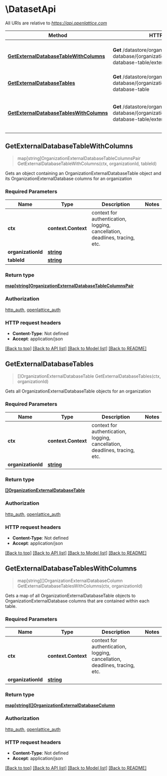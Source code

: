 # \DatasetApi

All URIs are relative to *https://api.openlattice.com*

Method | HTTP request | Description
------------- | ------------- | -------------
[**GetExternalDatabaseTableWithColumns**](DatasetApi.md#GetExternalDatabaseTableWithColumns) | **Get** /datastore/organization-database/{organizationId}/{tableId}/external-database-table/external-database-column | Gets an object containing an OrganizationExternalDatabaseTable object and its OrganizationExternalDatabase columns for an organization
[**GetExternalDatabaseTables**](DatasetApi.md#GetExternalDatabaseTables) | **Get** /datastore/organization-database/{organizationId}/external-database-table | Gets all OrganizationExternalDatabaseTable objects for an organization
[**GetExternalDatabaseTablesWithColumns**](DatasetApi.md#GetExternalDatabaseTablesWithColumns) | **Get** /datastore/organization-database/{organizationId}/external-database-table/external-database-column | Gets a map of all OrganizationExternalDatabaseTable objects to OrganizationExternalDatabase columns that are contained within each table.



## GetExternalDatabaseTableWithColumns

> map[string]OrganizationExternalDatabaseTableColumnsPair GetExternalDatabaseTableWithColumns(ctx, organizationId, tableId)

Gets an object containing an OrganizationExternalDatabaseTable object and its OrganizationExternalDatabase columns for an organization

### Required Parameters


Name | Type | Description  | Notes
------------- | ------------- | ------------- | -------------
**ctx** | **context.Context** | context for authentication, logging, cancellation, deadlines, tracing, etc.
**organizationId** | [**string**](.md)|  | 
**tableId** | [**string**](.md)|  | 

### Return type

[**map[string]OrganizationExternalDatabaseTableColumnsPair**](OrganizationExternalDatabaseTableColumnsPair.md)

### Authorization

[http_auth](../README.md#http_auth), [openlattice_auth](../README.md#openlattice_auth)

### HTTP request headers

- **Content-Type**: Not defined
- **Accept**: application/json

[[Back to top]](#) [[Back to API list]](../README.md#documentation-for-api-endpoints)
[[Back to Model list]](../README.md#documentation-for-models)
[[Back to README]](../README.md)


## GetExternalDatabaseTables

> []OrganizationExternalDatabaseTable GetExternalDatabaseTables(ctx, organizationId)

Gets all OrganizationExternalDatabaseTable objects for an organization

### Required Parameters


Name | Type | Description  | Notes
------------- | ------------- | ------------- | -------------
**ctx** | **context.Context** | context for authentication, logging, cancellation, deadlines, tracing, etc.
**organizationId** | [**string**](.md)|  | 

### Return type

[**[]OrganizationExternalDatabaseTable**](OrganizationExternalDatabaseTable.md)

### Authorization

[http_auth](../README.md#http_auth), [openlattice_auth](../README.md#openlattice_auth)

### HTTP request headers

- **Content-Type**: Not defined
- **Accept**: application/json

[[Back to top]](#) [[Back to API list]](../README.md#documentation-for-api-endpoints)
[[Back to Model list]](../README.md#documentation-for-models)
[[Back to README]](../README.md)


## GetExternalDatabaseTablesWithColumns

> map[string][]OrganizationExternalDatabaseColumn GetExternalDatabaseTablesWithColumns(ctx, organizationId)

Gets a map of all OrganizationExternalDatabaseTable objects to OrganizationExternalDatabase columns that are contained within each table.

### Required Parameters


Name | Type | Description  | Notes
------------- | ------------- | ------------- | -------------
**ctx** | **context.Context** | context for authentication, logging, cancellation, deadlines, tracing, etc.
**organizationId** | [**string**](.md)|  | 

### Return type

[**map[string][]OrganizationExternalDatabaseColumn**](array.md)

### Authorization

[http_auth](../README.md#http_auth), [openlattice_auth](../README.md#openlattice_auth)

### HTTP request headers

- **Content-Type**: Not defined
- **Accept**: application/json

[[Back to top]](#) [[Back to API list]](../README.md#documentation-for-api-endpoints)
[[Back to Model list]](../README.md#documentation-for-models)
[[Back to README]](../README.md)

